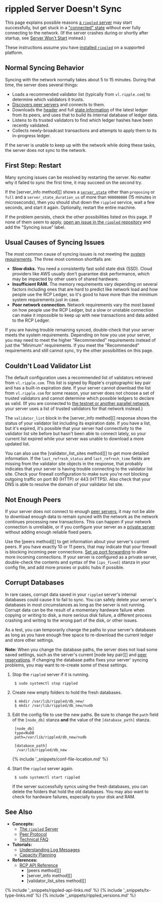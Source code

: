 # rippled Server Doesn't Sync

This page explains possible reasons [a `rippled` server](the-rippled-server.html) may start successfully, but get stuck in a ["connected" state](rippled-server-states.html) without ever fully connecting to the network. (If the server crashes during or shortly after startup, see [Server Won't Start](server-wont-start.html) instead.)

These instructions assume you have [installed `rippled`](install-rippled.html) on a supported platform.


## Normal Syncing Behavior

Syncing with the network normally takes about 5 to 15 minutes. During that time, the server does several things:

- Loads a recommended validator list (typically from `vl.ripple.com`) to determine which validators it trusts.
- [Discovers peer servers](peer-protocol.html#peer-discovery) and connects to them.
- Downloads the [header](ledger-header.html) and full [state information](ledgers.html#tree-format) of the latest ledger from its peers, and uses that to build its internal database of ledger data.
- Listens to its trusted validators to find which ledger hashes have been recently validated.
- Collects newly-broadcast transactions and attempts to apply them to its in-progress ledger.

If the server is unable to keep up with the network while doing these tasks, the server does not sync to the network.


## First Step: Restart

Many syncing issues can be resolved by restarting the server. No matter why it failed to sync the first time, it may succeed on the second try.

If the [server_info method][] shows a [`server_state`](rippled-server-states.html) other than `proposing` or `full` and a `server_state_duration_us` of more than `900000000` (15 minutes in microseconds), then you should shut down the `rippled` service, wait a few seconds, and start it again. Optionally, restart the entire machine.

If the problem persists, check the other possibilities listed on this page. If none of them seem to apply, [open an issue in the `rippled` repository](https://github.com/ripple/rippled/issues) and add the "Syncing issue" label.


## Usual Causes of Syncing Issues

The most common cause of syncing issues is not meeting the [system requirements](system-requirements.html). The three most common shortfalls are:

- **Slow disks.** You need a consistently fast solid state disk (SSD). Cloud providers like AWS usually don't guarantee disk performance, which may be impacted by other users of shared hardware.
- **Insufficient RAM.** The memory requirements vary depending on several factors including ones that are hard to predict like network load and how people use the RCP Ledger, so it's good to have more than the minimum system requirements just in case.
- **Poor network connection.** Network requirements vary the most based on how people use the RCP Ledger, but a slow or unstable connection can make it impossible to keep up with new transactions and data added to the RCP Ledger.

If you are having trouble remaining synced, double-check that your server meets the system requirements. Depending on how you use your server, you may need to meet the higher "Recommended" requirements instead of just the "Minimum" requirements. If you meet the "Recommended" requirements and still cannot sync, try the other possibilities on this page.


## Couldn't Load Validator List

The default configuration uses a recommended list of validators retrieved from `vl.ripple.com`. This list is signed by Ripple's cryptographic key pair and has a built-in expiration date. If your server cannot download the list from `vl.ripple.com` for some reason, your server does not choose a set of trusted validators and cannot determine which possible ledgers to declare as valid. (If you are connected to [the testnet or another parallel network](parallel-networks.html), your server uses a list of trusted validators for that network instead.)

The `validator_list` block in the [server_info method][] response shows the status of your validator list including its expiration date. If you have a list, but it's expired, it's possible that your server had connectivity to the validator list site before but hasn't been able to connect lately, so your current list expired while your server was unable to download a more updated list.

You can also use the [validator_list_sites method][] to get more detailed information. If the `last_refresh_status` and `last_refresh_time` fields are missing from the validator site objects in the response, that probably indicates that your server is having trouble connecting to the validator list site. Check your firewall configuration to make sure you're not blocking outgoing traffic on port 80 (HTTP) or 443 (HTTPS). Also check that your DNS is able to resolve the domain of your validator list site.

<!-- TODO: create a tutorial for how to sideload a validator list from file and link it here -->


## Not Enough Peers

If your server does not connect to enough [peer servers](peer-protocol.html), it may not be able to download enough data to remain synced with the network as the network continues processing new transactions. This can happen if your network connection is unreliable, or if you configure your server as a [private server](peer-protocol.html#private-peers) without adding enough reliable fixed peers.

Use the [peers method][] to get information about your server's current peers. If you have exactly 10 or 11 peers, that may indicate that your firewall is blocking incoming peer connections. [Set up port forwarding](forward-ports-for-peering.html) to allow more incoming connections. If your server is configured as a private server, double-check the contents and syntax of the `[ips_fixed]` stanza in your config file, and add more proxies or public hubs if possible.


## Corrupt Databases

In rare cases, corrupt data saved in your `rippled` server's internal databases could cause it to fail to sync. You can safely delete your server's databases in most circumstances as long as the server is not running. Corrupt data can be the result of a momentary hardware failure when copying or writing to disk, a more serious disk failure, a different process crashing and writing to the wrong part of the disk, or other issues.

As a test, you can temporarily change the paths to your server's databases as long as you have enough free space to re-download the current ledger and store other settings.

**Note:** When you change the database paths, the server does not load some saved settings, such as the server's current [node key pair][] and [peer reservations](peer-protocol.html#fixed-peers-and-peer-reservations). If changing the database paths fixes your server' syncing problems, you may want to re-create some of these settings.

1. Stop the `rippled` server if it is running.

        $ sudo systemctl stop rippled

2. Create new empty folders to hold the fresh databases.

        $ mkdir /var/lib/rippled/db_new/
        $ mkdir /var/lib/rippled/db_new/nudb

3. Edit the config file to use the new paths. Be sure to change the `path` field of the `[node_db]` stanza **and** the value of the `[database_path]` stanza.

        [node_db]
        type=NuDB
        path=/var/lib/rippled/db_new/nudb

        [database_path]
         /var/lib/rippled/db_new

    {% include '_snippets/conf-file-location.md' %}<!--_ -->

4. Start the `rippled` server again.

        $ sudo systemctl start rippled

    If the server successfully syncs using the fresh databases, you can delete the folders that hold the old databases. You may also want to check for hardware failures, especially to your disk and RAM.


## See Also

- **Concepts:**
    - [The `rippled` Server](the-rippled-server.html)
    - [Peer Protocol](peer-protocol.html)
    - [Technical FAQ](technical-faq.html)
- **Tutorials:**
    - [Understanding Log Messages](understanding-log-messages.html)
    - [Capacity Planning](capacity-planning.html)
- **References:**
    - [RCP API Reference](rippled-api.html)
        - [peers method][]
        - [server_info method][]
        - [validator_list_sites method][]

<!--{# common link defs #}-->
{% include '_snippets/rippled-api-links.md' %}
{% include '_snippets/tx-type-links.md' %}
{% include '_snippets/rippled_versions.md' %}
